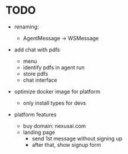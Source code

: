 # TODO

- renaming:
    - AgentMessage -> WSMessage

- add chat with pdfs
    - menu
    - identify pdfs in agent run
    - store pdfs
    - chat interface

- optimize docker image for platform
    - only install types for devs

- platform features
    - buy domain: nexusai.com
    - landing page
        - send 1st message without signing up
        - after that, show signup form

